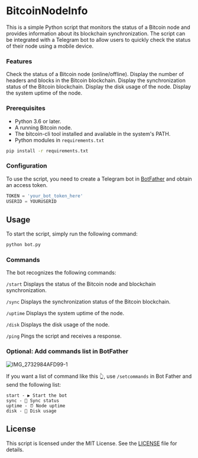 # BitcoinNodeInfo

This is a simple Python script that monitors the status of a Bitcoin node and provides information about its blockchain synchronization. The script can be integrated with a Telegram bot to allow users to quickly check the status of their node using a mobile device.

### Features
Check the status of a Bitcoin node (online/offline).
Display the number of headers and blocks in the Bitcoin blockchain.
Display the synchronization status of the Bitcoin blockchain.
Display the disk usage of the node.
Display the system uptime of the node.

### Prerequisites
* Python 3.6 or later.
* A running Bitcoin node.
* The bitcoin-cli tool installed and available in the system's PATH.
* Python modules in ```requirements.txt``` 

```bash
pip install -r requirements.txt
```

### Configuration
To use the script, you need to create a Telegram bot in [BotFather](https://t.me/BotFather) and obtain an access token.

```python
TOKEN = 'your_bot_token_here'
USERID = YOURUSERID
```
## Usage
To start the script, simply run the following command:

```bash
python bot.py
```

### Commands
The bot recognizes the following commands:

``` /start ``` Displays the status of the Bitcoin node and blockchain synchronization.

``` /sync ``` Displays the synchronization status of the Bitcoin blockchain.

``` /uptime ``` Displays the system uptime of the node.

``` /disk ``` Displays the disk usage of the node.

``` /ping ``` Pings the script and receives a response.

### Optional: Add commands list in BotFather

![IMG_2732984AFD99-1](https://user-images.githubusercontent.com/64737169/233854452-8612428d-4f8c-4d08-abe8-72739c568fb2.jpeg)

If you want a list of command like this 👆, use `/setcommands` in Bot Father and send the following list:


```
start - ▶️ Start the bot
sync - 🔄 Sync status
uptime - ⏰ Node uptime
disk - 💾 Disk usage
```

## License
This script is licensed under the MIT License. See the [LICENSE](LICENSE) file for details.
